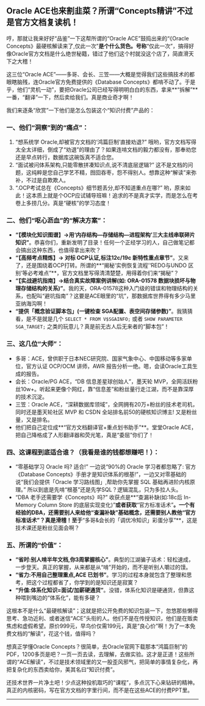 ## Oracle ACE也来割韭菜？所谓“Concepts精讲”不过是官方文档复读机！

哼，那就让我来好好“品鉴”一下这帮所谓的“Oracle ACE”鼓捣出来的“《Oracle Concepts》最硬核解读来了,仅此一次”**是个什么货色。号称**“仅此一次”，搞得好像Oracle官方文档是什么绝世秘籍，错过了他们这个村就没这个店了，简直滑天下之大稽！

这三位“Oracle ACE”——多哥、会长、三笠——大概是觉得我们这些搞技术的都眼瞎脑残，连Oracle官方免费提供的《Database Concepts》都啃不动了。于是乎，他们“灵机一动”，要把Oracle公司已经写得明明白白的东西，拿来**“拆解”**一番，“翻译”一下，然后卖给我们。真是商业奇才啊！

我们来逐条“欣赏”一下他们是怎么包装这个“知识付费”产品的：

### 一、他们“洞察”到的“痛点”：

1.  “想系统学 Oracle,却被官方文档的‘鸿篇巨制’直接劝退?” 哦哟，官方文档写得太全太详细，倒成了“劝退”的理由了？如果连啃文档的毅力都没有，那奉劝您还是早点转行，数据库这碗饭真不适合您。
2.  “面试被问体系架构,只能零散拼凑知识点,说不清底层逻辑?” 这不是文档的问题，这纯粹是您自己学艺不精，囫囵吞枣，怨不得别人。想靠这种“解读”来弥补，不过是自欺欺人。
3.  “.OCP考试总在《Concepts》细节题丢分,却不知道重点在哪?” 哟，原来如此！这本质上就是个OCP应试辅导班嘛！追求的不是真才实学，而是怎么在考卷上多捞几分。真是“硬核”的学习态度！

### 二、他们“呕心沥血”的“解决方案”：

* **“【模块化知识图谱】→用‘内存结构—存储结构—进程架构’三大主线串联碎片知识”**。恭喜你们，重新发明了目录！任何一个正经学习的人，自己做笔记都会搞出这种东西，也值得拿出来吹？
* **“【高频考点精炼】→ 对标 OCP认证,标注12c/19c 新特性重点章节”**。又来了，还是围绕着OCP打转。所谓的**“揭秘‘实例恢复流程’‘REDO与UNDO 区别’等必考难点”**，官方文档里写得清清楚楚，用得着你们来“揭秘”？
* **“【实战避坑指南】→结合真实故障案例讲解(如: ORA-01578 数据块损坏与物理存储结构的关系)”**。我的天，ORA-01578这种入门级的错误和物理结构的关系，也配叫“避坑指南”？这要是ACE眼里的“坑”，那数据库世界得有多少马里亚纳海沟啊！
* **“提供「概念验证脚本包」(一键检查 SGA配置、表空间存储参数)”**。我猜猜看，是不是就是几个 `SELECT * FROM V$SGAINFO;` 或者 `SHOW PARAMETER SGA_TARGET;` 之类的玩意儿？真是前无古人后无来者的“脚本包”！

### 三、这几位“大师”：

* 多哥：ACE，曾供职于日本NEC研究院、国家气象中心、中国移动等多家单位，官方认证 OCP/OCM 讲师，AWR 报告分析一绝。嗯，会读Oracle工具生成的报告。
* 会长：Oracle/PG ACE，“DB 信息差星球创始人”，墨天轮 MVP，全网活跃粉丝10w+。听起来更像个网红，靠“信息差”和粉丝量行走江湖，而不是靠深厚的技术沉淀。
* 三笠：Oracle ACE，“深耕数据库领域”，全网拥有20万+粉丝的技术老司机，同时还是墨天轮社区 MVP 和 CSDN 全站排名前50的硬核知识博主! 又是粉丝量，又是排名。
* 他们把自己定位成**“官方文档翻译官+重点划书助手”**。堂堂Oracle ACE，把自己降格成了人形翻译器和荧光笔，真是“委屈”你们了！

### 四、这课程到底适合谁？（我看是谁的钱都想赚吧！）：

* “零基础学习 Oracle 吗? 适合!” 一边说“90%的 Oracle 学习者都忽略了: 官方《Database Concepts》手册才是知识体系的根基!”，一边又对零基础的说“我们会提供「Oracle 学习路线图」,帮助你先掌握 SQL 基础再进阶内核原理。” 所以到底是先啃“根基”还是先学SQL？逻辑混乱，只为多拉人头。
* “DBA 老手还需要学《Concepts》吗?” 收获点是**“查漏补缺(如:18c后 In-Memory Column Store 的底层实现变化)”**或者获取**“官方标准话术”**。一个有经验的DBA，还需要别人来给他“查漏补缺”基础概念，还需要别人教他“官方标准话术”？真是滑稽！至于**“多哥&会长的「调优冷知识」彩蛋分享”**，这是技术课还是粉丝见面会啊？

### 五、所谓的“价值”：

* **“省时:别人啃半年文档,你3周掌握核心”**。典型的江湖骗子话术：轻松速成，一步登天。真正的掌握，从来都是从“啃”开始的，而不是听别人嚼过的馍。
* **“省力:不用自己整理重点,ACE 已划书”**。学习的过程本身就包含了整理和思考，把这个过程都省了，你学到的是知识还是寂寞？
* **“升值:体系化知识=面试/加薪硬通货”**。没错，体系化知识是硬通货，但靠这种喂到嘴边的“体系化”，能有多硬？

这根本不是什么“最硬核解读”；这就是把公开免费的知识包装一下，忽悠那些懒得思考、急功近利、或者迷信“ACE”头衔的人。他们不是在传授知识，他们是在贩卖焦虑和虚假希望。原价999元，早鸟价仅需199元，真是“良心价”啊！为了一本免费文档的“解读”，花这个钱，值得吗？

想真正学懂Oracle Concepts？很简单，去Oracle官网下载那本“鸿篇巨制”的PDF，1200多页是吧？一页一页去读，去理解，去做实验。这才是正道！这些所谓的“ACE解读”，不过是技术领域里的又一股歪风邪气，把简单的事情复杂化，再把复杂化的东西卖给你，美其名曰“知识付费”。

还技术世界一片净土吧！少点这种投机取巧的“课程”，多点沉下心来钻研的精神。真正的内核密码，写在官方文档的字里行间，而不是在这些ACE的付费PPT里。

---
